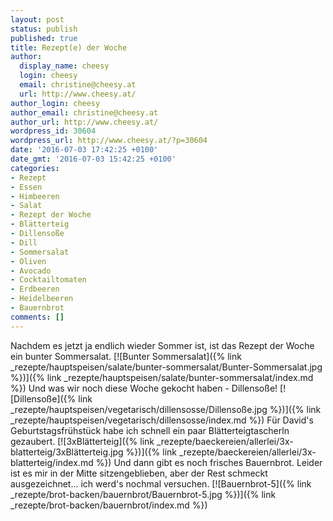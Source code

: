 ```yaml
---
layout: post
status: publish
published: true
title: Rezept(e) der Woche
author:
  display_name: cheesy
  login: cheesy
  email: christine@cheesy.at
  url: http://www.cheesy.at/
author_login: cheesy
author_email: christine@cheesy.at
author_url: http://www.cheesy.at/
wordpress_id: 30604
wordpress_url: http://www.cheesy.at/?p=30604
date: '2016-07-03 17:42:25 +0100'
date_gmt: '2016-07-03 15:42:25 +0100'
categories:
- Rezept
- Essen
- Himbeeren
- Salat
- Rezept der Woche
- Blätterteig
- Dillensoße
- Dill
- Sommersalat
- Oliven
- Avocado
- Cocktailtomaten
- Erdbeeren
- Heidelbeeren
- Bauernbrot
comments: []
---
```

Nachdem es jetzt ja endlich wieder Sommer ist, ist das Rezept der Woche ein bunter Sommersalat.
[![Bunter Sommersalat]({% link _rezepte/hauptspeisen/salate/bunter-sommersalat/Bunter-Sommersalat.jpg %})]({% link _rezepte/hauptspeisen/salate/bunter-sommersalat/index.md %})
Und was wir noch diese Woche gekocht haben - Dillensoße!
[![Dillensoße]({% link _rezepte/hauptspeisen/vegetarisch/dillensosse/Dillensoße.jpg %})]({% link _rezepte/hauptspeisen/vegetarisch/dillensosse/index.md %})
Für David's Geburtstagsfrühstück habe ich schnell ein paar Blätterteigtascherln gezaubert.
[![3xBlätterteig]({% link _rezepte/baeckereien/allerlei/3x-blatterteig/3xBlätterteig.jpg %})]({% link _rezepte/baeckereien/allerlei/3x-blatterteig/index.md %})
Und dann gibt es noch frisches Bauernbrot. Leider ist es mir in der Mitte sitzengeblieben, aber der Rest schmeckt ausgezeichnet... ich werd's nochmal versuchen.
[![Bauernbrot-5]({% link _rezepte/brot-backen/bauernbrot/Bauernbrot-5.jpg %})]({% link _rezepte/brot-backen/bauernbrot/index.md %})
